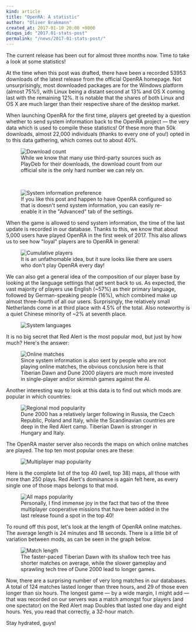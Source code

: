 ```yaml
---
kind: article
title: "OpenRA: A statistic"
author: "Oliver Brakmann"
created_at: 2017-01-10 20:00 +0000
disqus_id: "2017.01-stats-post"
permalink: "/news/2017-01-stats-post/"
---
```


The current release has been out for almost three months now. Time to take a look at some statistics!

At the time when this post was drafted, there have been a recorded 53953 downloads of the latest release from the official OpenRA homepage. Not unsurprisingly, most downloaded packages are for the Windows platform (almost 75%!), with Linux being a distant second at 13% and OS X coming last with the remaining 12%. It is notable that the shares of both Linux and OS X are much larger than their respective share of the desktop market.

When launching OpenRA for the first time, players get greeted by a question whether to send system information back to the OpenRA project &mdash; the very data which is used to compile these statistics! Of these more than 50k downloads, almost 22,000 individuals (thanks to every one of you!) opted in to this data gathering, which comes out to about 40%.

<figure>
  <img src="{{ '/images/news/20170110-stats-downloads-vs-users.png' | relative_url }}" alt="Download count" />
  <figcaption>While we know that many use third-party sources such as PlayDeb for their downloads, the download count from our official site is the only hard number we can rely on.</figcaption>
</figure>
<br />
<figure>
  <img src="{{ '/images/news/20170110-stats-enable-sysinfo-checkbox.png' | relative_url }}" alt="System information preference" />
  <figcaption>If you like this post and happen to have OpenRA configured so that is doesn't send system information, you can easily re-enable it in the "Advanced" tab of the settings.</figcaption>
</figure>

When the game is allowed to send system information, the time of the last update is recorded in our database. Thanks to this, we know that about 5,000 users have played OpenRA in the first week of 2017. This also allows us to see how "loyal" players are to OpenRA in general:

<figure>
  <img src="{{ '/images/news/20170110-stats-last-launches.png' | relative_url }}" alt="Cumulative players" />
  <figcaption>It is an unfathomable idea, but it sure looks like there are users who don't play OpenRA every day!</figcaption>
</figure>

We can also get a general idea of the composition of our player base by looking at the language settings that get sent back to us. As expected, the vast majority of players use English (~57%) as their primary language, followed by German-speaking people (16%), which combined make up almost three-fourth of all our users. Surprisingly, the relatively small Netherlands come in at third place with 4.5% of the total. Also noteworthy is a quiet Chinese minority of ~2% at seventh place.

<figure>
  <img src="{{ '/images/news/20170110-stats-languages.png' | relative_url }}" alt="System languages" />
</figure>

It is no big secret that Red Alert is the most popular mod, but just by how much? Here's the answer:

<figure>
  <img src="{{ '/images/news/20170110-stats-mod-popularity.png' | relative_url }}" alt="Online matches" />
  <figcaption>Since system information is also sent by people who are not playing online matches, the obvious conclusion here is that Tiberian Dawn and Dune 2000 players are much more invested in single-player and/or skirmish games against the AI.</figcaption>
</figure>

Another interesting way to look at this data is to find out which mods are popular in which countries:

<figure>
  <img src="{{ '/images/news/20170110-stats-mod-popularity.png' | relative_url }}" alt="Regional mod popularity" />
  <figcaption>Dune 2000 has a relatively larger following in Russia, the Czech Republic, Poland and Italy, while the Scandinavian countries are deep in the Red Alert camp. Tiberian Dawn is stronger in Hungary and Italy.</figcaption>
</figure>

The OpenRA master server also records the maps on which online matches are played. The top ten most popular ones are these:

<figure>
  <img src="{{ '/images/news/20170110-stats-top-ten-mp-maps.png' | relative_url }}" alt="Multiplayer map popularity" />
</figure>

Here is the complete list of the top 40 (well, top 38) maps, all those with more than 250 plays. Red Alert's dominance is again felt here, as every single one of those maps belongs to that mod.

<figure>
  <img src="{{ '/images/news/20170110-stats-most-popular-maps.png' | relative_url }}" alt="All maps popularity" />
  <figcaption>Personally, I find immense joy in the fact that two of the three multiplayer cooperative missions that have been added in the last release found a spot in the top 40!</figcaption>
</figure>

To round off this post, let's look at the length of OpenRA online matches. The average length is 24 minutes and 18 seconds. There is a little bit of variation between mods, as can be seen in the graph below.

<figure>
  <img src="{{ '/images/news/20170110-stats-avg-match-length.png' | relative_url }}" alt="Match length" />
  <figcaption>The faster-paced Tiberian Dawn with its shallow tech tree has shorter matches on average, while the slower gameplay and sprawling tech tree of Dune 2000 lead to longer games.</figcaption>
</figure>

Now, there are a surprising number of very long matches in our databases. A total of 124 matches lasted longer than three hours, and 29 of those even longer than six hours. The longest game &mdash; by a wide margin, I might add &mdash; that was recorded on our servers was a match amongst four players (and one spectator) on the Red Alert map Doubles that lasted one day and eight hours. Yes, you read that correctly, a 32-hour match.

Stay hydrated, guys!
